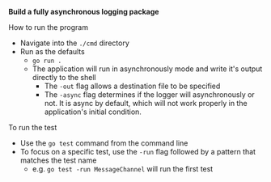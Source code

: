 __Build a fully asynchronous logging package__

How to run the program
- Navigate into the `./cmd` directory
- Run as the defaults
  - `go run .`
  - The application will run in asynchronously mode and write it's output directly to the shell
    - The `-out` flag allows a destination file to be specified
    - The `-async` flag determines if the logger will asynchronously or not. It is async by default, which will not work properly in the application's initial condition.

To run the test
- Use the `go test` command from the command line
- To focus on a specific test, use the `-run` flag followed by a pattern that matches the test name
  - e.g. `go test -run MessageChannel` will run the first test
  